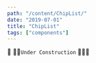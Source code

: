 ```yaml
---
path: "/content/ChipList/"
date: "2019-07-01"
title: "ChipList"
tags: ["components"]
---
```


🚧 👷‍♂️`Under Construction` 👷‍♀️🚧
